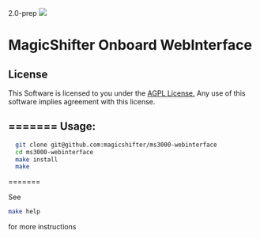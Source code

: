 2.0-prep
![](http://magicshifter.net/img/logo.png)
# MagicShifter Onboard WebInterface

License
-------
This Software is licensed to you under the [AGPL License.](http://www.gnu.org/licenses/agpl.html)
Any use of this software implies agreement with this license.

=======
Usage:
-------
```bash
  git clone git@github.com:magicshifter/ms3000-webinterface
  cd ms3000-webinterface
  make install
  make
```
=======

See
```bash
make help
```
for more instructions
